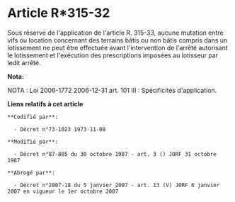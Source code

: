 # Article R*315-32

Sous réserve de l'application de l'article R. 315-33, aucune mutation entre vifs ou location concernant des terrains bâtis ou
non bâtis compris dans un lotissement ne peut être effectuée avant l'intervention de l'arrêté autorisant le lotissement et
l'exécution des prescriptions imposées au lotisseur par ledit arrêté.

**Nota:**

NOTA : Loi 2006-1772 2006-12-31 art. 101 III : Spécificités d'application.

**Liens relatifs à cet article**

	**Codifié par**:

	  - Décret n°73-1023 1973-11-08

	**Modifié par**:

	  - Décret n°87-885 du 30 octobre 1987 - art. 3 () JORF 31 octobre 1987

	**Abrogé par**:

	  - Décret n°2007-18 du 5 janvier 2007 - art. 13 (V) JORF 6 janvier 2007 en vigueur le 1er octobre 2007
